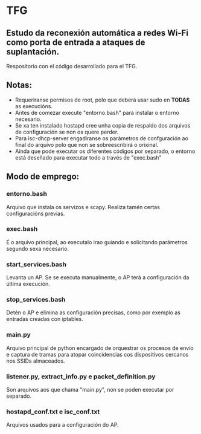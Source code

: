 # TFG
## Estudo da reconexión automática a redes Wi-Fi como porta de entrada a ataques de suplantación.
Respositorio con el código desarrollado para el TFG.

## Notas:
- Requeriranse permisos de root, polo que deberá usar sudo en **TODAS** as execucións.
- Antes de comezar execute "entorno.bash" para instalar o entorno necesario.
- Se xa ten instalado hostapd cree unha copia de respaldo dos arquivos de configuración se non os quere perder.
- Para isc-dhcp-server engadiranse os parámetros de confguración ao final do arquivo polo que non se sobreescribirá o orixinal.
- Aínda que pode executar os diferentes códigos por separado, o entorno está deseñado para executar todo a través de "exec.bash"

## Modo de emprego:
### entorno.bash
Arquivo que instala os servizos e scapy. Realiza tamén certas configuracións previas.

### exec.bash
É o arquivo principal, ao executalo irao guiando e solicitando parámetros segundo sexa necesario.

### start_services.bash
Levanta un AP. Se se executa manualmente, o AP terá a configuración da última execución.

### stop_services.bash
Detén o AP e elimina as configuración precisas, como por exemplo as entradas creadas con iptables.

### main.py
Arquivo principal de python encargado de orquestrar os procesos de envío e captura de tramas para atopar coincidencias cos dispositivos cercanos nos SSIDs almaceados.

### listener.py, extract_info.py e packet_definition.py
Son arquivos aos que chama "main.py", non se poden executar por separado.

### hostapd_conf.txt e isc_conf.txt
Arquivos usados para a configuración do AP.
